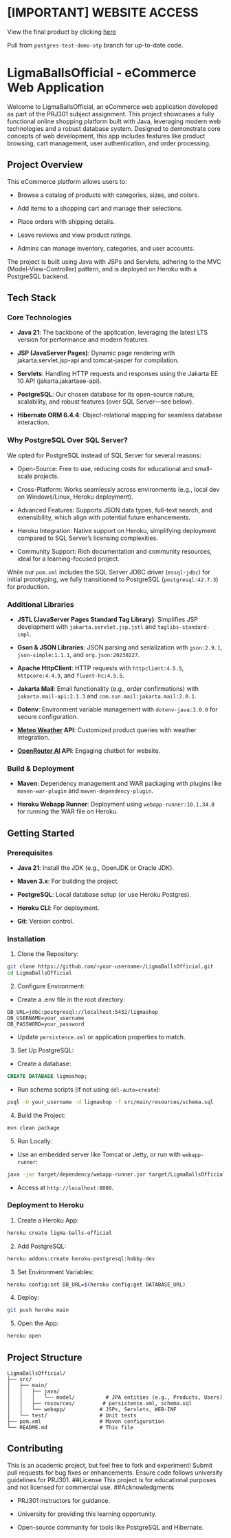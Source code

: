 # [IMPORTANT] WEBSITE ACCESS
View the final product by clicking [here](https://ligma-shop-49f1782b6042.herokuapp.com)

Pull from `postgres-test-demo-otp` branch for up-to-date code.

# LigmaBallsOfficial - eCommerce Web Application
Welcome to LigmaBallsOfficial, an eCommerce web application developed as part of the PRJ301 subject assignment. This project showcases a fully functional online shopping platform built with Java, leveraging modern web technologies and a robust database system. Designed to demonstrate core concepts of web development, this app includes features like product browsing, cart management, user authentication, and order processing.
## Project Overview
This eCommerce platform allows users to:
- Browse a catalog of products with categories, sizes, and colors.

- Add items to a shopping cart and manage their selections.

- Place orders with shipping details.

- Leave reviews and view product ratings.

- Admins can manage inventory, categories, and user accounts.

The project is built using Java with JSPs and Servlets, adhering to the MVC (Model-View-Controller) pattern, and is deployed on Heroku with a PostgreSQL backend.
## Tech Stack
### Core Technologies
- <b>Java 21</b>: The backbone of the application, leveraging the latest LTS version for performance and modern features.

- <b>JSP (JavaServer Pages)</b>: Dynamic page rendering with jakarta.servlet.jsp-api and tomcat-jasper for compilation.

- <b>Servlets</b>: Handling HTTP requests and responses using the Jakarta EE 10 API (jakarta.jakartaee-api).

- <b>PostgreSQL</b>: Our chosen database for its open-source nature, scalability, and robust features (over SQL Server—see below).

- <b>Hibernate ORM 6.4.4</b>: Object-relational mapping for seamless database interaction.

### Why PostgreSQL Over SQL Server?
We opted for PostgreSQL instead of SQL Server for several reasons:
- Open-Source: Free to use, reducing costs for educational and small-scale projects.

- Cross-Platform: Works seamlessly across environments (e.g., local dev on Windows/Linux, Heroku deployment).

- Advanced Features: Supports JSON data types, full-text search, and extensibility, which align with potential future enhancements.

- Heroku Integration: Native support on Heroku, simplifying deployment compared to SQL Server’s licensing complexities.

- Community Support: Rich documentation and community resources, ideal for a learning-focused project.

While our `pom.xml` includes the SQL Server JDBC driver (`mssql-jdbc`) for initial prototyping, we fully transitioned to PostgreSQL (`postgresql:42.7.3`) for production.
### Additional Libraries
- <b>JSTL (JavaServer Pages Standard Tag Library)</b>: Simplifies JSP development with `jakarta.servlet.jsp.jstl` and `taglibs-standard-impl`.

- <b>Gson & JSON Libraries</b>: JSON parsing and serialization with `gson:2.9.1`, `json-simple:1.1.1`, and `org.json:20230227`.

- <b>Apache HttpClient</b>: HTTP requests with `httpclient:4.5.5`, `httpcore:4.4.9`, and `fluent-hc:4.5.5`.

- <b>Jakarta Mail</b>: Email functionality (e.g., order confirmations) with `jakarta.mail-api:2.1.3` and `com.sun.mail:jakarta.mail:2.0.1`.

- <b>Dotenv</b>: Environment variable management with `dotenv-java:3.0.0` for secure configuration.

- <b>[Meteo Weather](https://open-meteo.com) API</b>: Customized product queries with weather integration.

- **[OpenRouter AI](https://openrouter.ai) API**: Engaging chatbot for website.

### Build & Deployment
- <b>Maven</b>: Dependency management and WAR packaging with plugins like `maven-war-plugin` and `maven-dependency-plugin`.

- <b>Heroku Webapp Runner</b>: Deployment using `webapp-runner:10.1.34.0` for running the WAR file on Heroku.

## Getting Started
### Prerequisites
- **Java 21**: Install the JDK (e.g., OpenJDK or Oracle JDK).

- **Maven 3.x**: For building the project.

- **PostgreSQL**: Local database setup (or use Heroku Postgres).

- **Heroku CLI**: For deployment.

- **Git**: Version control.

### Installation
1. Clone the Repository:
```bash
git clone https://github.com/<your-username>/LigmaBallsOfficial.git
cd LigmaBallsOfficial
```

2. Configure Environment:
- Create a .env file in the root directory:
```
DB_URL=jdbc:postgresql://localhost:5432/ligmashop
DB_USERNAME=your_username
DB_PASSWORD=your_password
```
- Update `persistence.xml` or application properties to match.

3. Set Up PostgreSQL:
- Create a database:
```sql
CREATE DATABASE ligmashop;
```
- Run schema scripts (if not using `ddl-auto=create`):
```bash
psql -U your_username -d ligmashop -f src/main/resources/schema.sql
```
4. Build the Project:
```bash
mvn clean package
```
5. Run Locally:
- Use an embedded server like Tomcat or Jetty, or run with `webapp-runner`:
```bash
java -jar target/dependency/webapp-runner.jar target/LigmaBallsOfficial-OFFICIAL.war
```
- Access at `http://localhost:8080`.

### Deployment to Heroku
1. Create a Heroku App:
```bash
heroku create ligma-balls-official
```
2. Add PostgreSQL:
```bash
heroku addons:create heroku-postgresql:hobby-dev
```
3. Set Environment Variables:
```bash
heroku config:set DB_URL=$(heroku config:get DATABASE_URL)
```
4. Deploy:
```bash
git push heroku main
```
5. Open the App:
```bash
heroku open
```
## Project Structure
```
LigmaBallsOfficial/
├── src/
│   ├── main/
│   │   ├── java/
│   │   │   └── model/          # JPA entities (e.g., Products, Users)
│   │   ├── resources/         # persistence.xml, schema.sql
│   │   └── webapp/           # JSPs, Servlets, WEB-INF
│   └── test/                 # Unit tests
├── pom.xml                   # Maven configuration
└── README.md                 # This file
```

## Contributing
This is an academic project, but feel free to fork and experiment! Submit pull requests for bug fixes or enhancements. Ensure code follows university guidelines for PRJ301.
##License
This project is for educational purposes and not licensed for commercial use.
##Acknowledgments
- PRJ301 instructors for guidance.

- University for providing this learning opportunity.

- Open-source community for tools like PostgreSQL and Hibernate.

